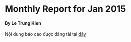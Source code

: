 # Monthly Report for Jan 2015
#### By Le Trung Kien

  Nội dung báo cáo được đăng tải tại [đây](https://github.com/letrungkien/sidekiq_experiment/wiki)